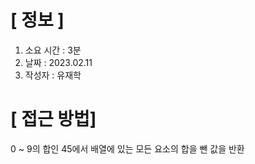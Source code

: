 # **[ 정보 ]**
1. 소요 시간 : 3분
2. 날짜 : 2023.02.11
3. 작성자 : 유재학

# **[ 접근 방법]**
0 ~ 9의 합인 45에서 배열에 있는 모든 요소의 합을 뺀 값을 반환